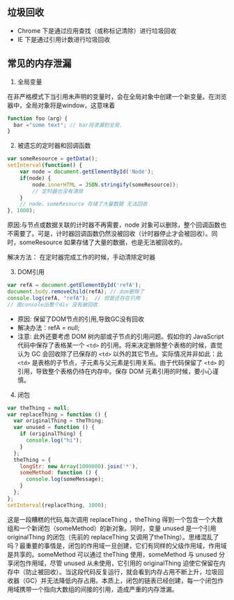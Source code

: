 ## 垃圾回收

- Chrome 下是通过应用查找（或称标记清除）进行垃圾回收
- IE 下是通过引用计数进行垃圾回收

## 常见的内存泄漏

1. 全局变量

  在非严格模式下当引用未声明的变量时，会在全局对象中创建一个新变量。在浏览器中，全局对象将是window，这意味着

  ```js
  function foo（arg）{ 
    bar ="some text"; // bar将泄漏到全局.
  }
  ```
2. 被遗忘的定时器和回调函数

  ```js
  var someResource = getData();
  setInterval(function() {
      var node = document.getElementById('Node');
      if(node) {
          node.innerHTML = JSON.stringify(someResource));
          // 定时器也没有清除
      }
      // node、someResource 存储了大量数据 无法回收
  }, 1000);
  ```
  原因:与节点或数据关联的计时器不再需要，node 对象可以删除，整个回调函数也不需要了。可是，计时器回调函数仍然没被回收（计时器停止才会被回收）。同时，someResource 如果存储了大量的数据，也是无法被回收的。

  解决方法： 在定时器完成工作的时候，手动清除定时器

3. DOM引用

  ```js
  var refA = document.getElementById('refA');
  document.body.removeChild(refA); // dom删除了
  console.log(refA, "refA");  // 但是还存在引用
  // 能console出整个div 没有被回收
  ```

  - 原因: 保留了DOM节点的引用,导致GC没有回收
  - 解决办法：refA = null;
  - 注意: 此外还要考虑 DOM 树内部或子节点的引用问题。假如你的 JavaScript 代码中保存了表格某一个 `<td>` 的引用。将来决定删除整个表格的时候，直觉认为 GC 会回收除了已保存的 `<td>` 以外的其它节点。实际情况并非如此：此 `<td>` 是表格的子节点，子元素与父元素是引用关系。由于代码保留了 `<td>` 的引用，导致整个表格仍待在内存中。保存 DOM 元素引用的时候，要小心谨慎。

4. 闭包

  ```js
  var theThing = null;
  var replaceThing = function () {
    var originalThing = theThing;
    var unused = function () {
      if (originalThing) {
        console.log("hi");
      }
    };
    theThing = {
      longStr: new Array(1000000).join('*'),
      someMethod: function () {
        console.log(someMessage);
      }
    };
  };
  setInterval(replaceThing, 1000);
  ```

  这是一段糟糕的代码,每次调用 replaceThing ，theThing 得到一个包含一个大数组和一个新闭包（someMethod）的新对象。同时，变量 unused 是一个引用 originalThing 的闭包（先前的 replaceThing 又调用了theThing）。思绪混乱了吗？最重要的事情是，闭包的作用域一旦创建，它们有同样的父级作用域，作用域是共享的。someMethod 可以通过 theThing 使用，someMethod 与 unused 分享闭包作用域，尽管 unused 从未使用，它引用的 originalThing 迫使它保留在内存中（防止被回收）。当这段代码反复运行，就会看到内存占用不断上升，垃圾回收器（GC）并无法降低内存占用。本质上，闭包的链表已经创建，每一个闭包作用域携带一个指向大数组的间接的引用，造成严重的内存泄漏。
